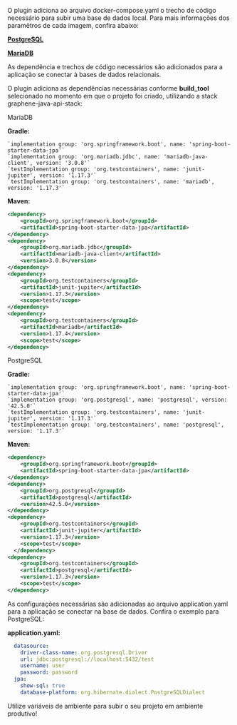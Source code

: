O plugin adiciona ao arquivo docker-compose.yaml o trecho de código necessário para subir uma base de dados local. Para mais informações dos paramêtros de cada imagem, confira abaixo:

[**PostgreSQL**](https://hub.docker.com/_/postgres)

[**MariaDB**](https://hub.docker.com/_/mariadb)

As dependência e trechos de código necessários são adicionados para a aplicação se conectar à bases de dados relacionais.

O plugin adiciona as dependências necessárias conforme **build_tool** selecionado no momento em que o projeto foi criado, utilizando a stack graphene-java-api-stack:

MariaDB

**Gradle:**
```  
`implementation group: 'org.springframework.boot', name: 'spring-boot-starter-data-jpa'`
`implementation group: 'org.mariadb.jdbc', name: 'mariadb-java-client', version: '3.0.8'`
`testImplementation group: 'org.testcontainers', name: 'junit-jupiter', version: '1.17.3'`
`testImplementation group: 'org.testcontainers', name: 'mariadb', version: '1.17.3'`
```

**Maven:**  
```xml
<dependency>
    <groupId>org.springframework.boot</groupId>
    <artifactId>spring-boot-starter-data-jpa</artifactId>
</dependency>
<dependency>
    <groupId>org.mariadb.jdbc</groupId>
    <artifactId>mariadb-java-client</artifactId>
    <version>3.0.8</version>
</dependency>
<dependency>
    <groupId>org.testcontainers</groupId>
    <artifactId>junit-jupiter</artifactId>
    <version>1.17.3</version>
    <scope>test</scope>
</dependency>
<dependency>
    <groupId>org.testcontainers</groupId>
    <artifactId>mariadb</artifactId>
    <version>1.17.4</version>
    <scope>test</scope>
</dependency>
```

PostgreSQL

**Gradle:**
```  
`implementation group: 'org.springframework.boot', name: 'spring-boot-starter-data-jpa'`
`implementation group: 'org.postgresql', name: 'postgresql', version: '42.5.0'`
`testImplementation group: 'org.testcontainers', name: 'junit-jupiter', version: '1.17.3'`
`testImplementation group: 'org.testcontainers', name: 'postgresql', version: '1.17.3'`
```

**Maven:**  
```xml
<dependency>
    <groupId>org.springframework.boot</groupId>
    <artifactId>spring-boot-starter-data-jpa</artifactId>
</dependency>
<dependency>
    <groupId>org.postgresql</groupId>
    <artifactId>postgresql</artifactId>
    <version>42.5.0</version>
</dependency>
<dependency>
    <groupId>org.testcontainers</groupId>
    <artifactId>junit-jupiter</artifactId>
    <version>1.17.3</version>
    <scope>test</scope>
  </dependency>
<dependency>
    <groupId>org.testcontainers</groupId>
    <artifactId>postgresql</artifactId>
    <version>1.17.3</version>
    <scope>test</scope>
</dependency>
```

As configurações necessárias são adicionadas ao arquivo application.yaml para a aplicação se conectar na base de dados. Confira o exemplo para PostgreSQL:

**application.yaml:**  
```yaml
  datasource:
    driver-class-name: org.postgresql.Driver
    url: jdbc:postgresql://localhost:5432/test
    username: user
    password: password
  jpa:
    show-sql: true
    database-platform: org.hibernate.dialect.PostgreSQLDialect
```

Utilize variáveis de ambiente para subir o seu projeto em ambiente produtivo!
